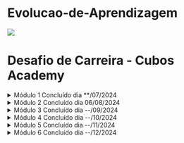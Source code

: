 # Evolucao-de-Aprendizagem

![](https://i.imgur.com/xG74tOh.png)

# Desafio de Carreira - Cubos Academy

<details>
<summary>Módulo 1 Concluído dia **/07/2024</summary>

# Data de Entrega dos Desafios

Desafio de Carreira: 15/07/2024  
Entregue: --/07/2024  
Desafio de carreira entregue com -- dias de antencedência!  

Desafio Técnico: 15/07/2024  
Entregue: 09/07/2024  
Desafio técnico entregue com 06 dias de antecedência!  


## Conteúdos a serem trabalhados nesse módulo:

### Conteúdos tecnicos

-Setup de ferramentas  
-Git básico  
-NodeJS, NPM e Package.json  
-Variáveis  
-Introdução ao TypeScript  
-Condicionais e Truthiness  
-Arrays e Loops  
-Objetos  

### Conteúdos de Carreira

-Introdução a Soft Skills  
-Carreiras em tecnologia  
-Ética em tecnologia  

## O que eu já sei sobre os assuntos que serão abordados nesse módulo?

-Eu já sei o básico de Javascript, pelo que assisti no curso introdutório de Typescript da prórpia cubos não parece ser tão diferente.  
-Eu já sei trabalhar com condicionais em "if".  
-Eu ja sei trabalhar com Arrays e Loops, mas preciso praticar.  
-Eu ja sei o que são Objetos, mas preciso compreender de forma mais aprofundada.  

## O que quero aprender sobre os assuntos que serão abordados nesse módulo?

-Quero Aprender a manipular o básico do Git e Git Hub, entender também as Diferenças  
-Quero Aprender o que é e para que serve o NodeJS, NPM e Package.json  
-Quero Aprender o que é Truthiness e para que serve, pois nunca ouvi falar.
-Preciso aprender sobre SofSkills, isso vai me ajudar a lidar cada vez melhor com as pessoas.


## Minha evolução: o que aprendi sobre os assuntos que foram abordados nesse módulo?

-Aprendi a manipular meus projetos no Git Hub.  
-Aprendi a organizar meu perfil no linkedIn e Git Hub.  
-Aprendi para que serve e como usar o NodeJS, NPM e Package.json. 
-Aprimorei minhas habilidades com variáveis, TypeScript, condicionais, Arrays e Loops
-Aprendi a introdução dos conceitos de Objetos. 
-Entendi de forma mais aprofundada sobre a Ética dentro da tecnologia.  
-Estou entendendo o funcionamento das carreiras dentro da tecnologia.  

</details>


<details>
<summary>Módulo 2 Concluído dia 06/08/2024</summary>

# Data de Entrega dos Desafios

Desafio de Carreira: --/08/2024
Entregue: 06/08/2024
Desafio de carreira entregue com 0 dias de antencedência!

Desafio Técnico: --/08/2024
Entregue: 05/08/2024
Desafio técnico entregue com 1 dias de antecedência!


## Conteúdos a serem trabalhados nesse módulo:

### Conteúdos tecnicos

-Funções
-Tipos de Dados  
-Tipos Utilitários  
-Métodos de Strings  
-Métodos de Arrays  

### Conteúdos de Carreira

-Gestão de Tempo  
-Postura Profissional  
-LinkedIn: primeiros passos  

## O que eu já sei sobre os assuntos que serão abordados nesse módulo?

-Eu já domino os tipos básicos de funções no Javascript.  
-Conheço várias tecnicas de gestão de tempo, mas estou descobrindo quais são eficientes diante do desafio de ter TDAH misto severo.  

## O que quero aprender sobre os assuntos que serão abordados nesse módulo?

-Quero Aprender se tipos de dados tem haver com tipagem (number, string, etc).  
-Quero Aprender o que são utilitários.  
-Não faço ideia do que significa métodos de array.  
-Aprimorar minha gestão de tempo.  
-Quero descobrir como criar um arquivo só com funções e chamar - las usando modulação de códigos.
-Quero aprender a encontrar trabalho voluntário para colocar minhas habilidades em prática.
 
## Minha evolução: o que aprendi sobre os assuntos que foram abordados nesse módulo?

Primeiramente, me dediquei a entender a relação entre tipos de dados e tipagem. Descobri que tipos de dados, como number, string, entre outros, são fundamentais para a tipagem em linguagens de programação. A tipagem refere-se à forma como uma linguagem de programação trata e verifica os tipos de dados, seja de forma estática ou dinâmica. Esse conhecimento me ajudou a escrever códigos mais robustos e menos propensos a erros.

Em seguida, explorei o conceito de utilitários. Aprendi que utilitários são ferramentas ou funções que facilitam tarefas comuns no desenvolvimento de software. Eles podem variar desde bibliotecas de funções matemáticas até frameworks completos que agilizam o desenvolvimento de aplicações. Compreender a utilidade desses recursos me permitiu otimizar meu fluxo de trabalho e aumentar minha produtividade.

Outro ponto importante foi entender os métodos de array. Antes, eu não fazia ideia do que significavam, mas agora sei que são funções integradas em linguagens de programação que permitem manipular arrays de diversas maneiras, como adicionar, remover, ordenar e filtrar elementos. Esse conhecimento ampliou minha capacidade de trabalhar eficientemente com estruturas de dados.

Além disso, trabalhei para aprimorar minha gestão de tempo. Adotei técnicas como a Pomodoro e Metodologias Ágeis, a priorização de tarefas e o uso de ferramentas de organização, como o Trello. Essas práticas me ajudaram a ser mais produtivo e a equilibrar melhor minhas responsabilidades pessoais e profissionais.

Outra meta foi descobrir como criar um arquivo apenas com funções e chamá-las usando modulação de códigos. Aprendi a modularizar meu código, separando funções em arquivos distintos e importando-as conforme necessário. Isso não só tornou meu código mais organizado, mas também facilitou a manutenção e a reutilização de componentes.


Concluir essas metas foi um processo enriquecedor e estou animado para continuar aprendendo e crescendo em minha jornada.

</details>

<details>
<summary>Módulo 3 Concluído dia --/09/2024</summary>

# Data de Entrega dos Desafios

Desafio de Carreira: --/09/2024
Entregue: --/09/2024
Desafio de carreira entregue com -- dias de antencedência!

Desafio Técnico: --/09/2024
Entregue: --/09/2024
Desafio técnico entregue com -- dias de antecedência!


## Conteúdos a serem trabalhados nesse módulo:

-Vou aprender...
-Vou Aprender...

## O que eu já sei sobre os assuntos que serão abordados nesse módulo?

-Eu já sei...
-Eu já sei...

## O que quero aprender sobre os assuntos que serão abordados nesse módulo?

-Quero Aprender...
-Quero Aprender...

## Minha evolução: o que aprendi sobre os assuntos que foram abordados nesse módulo?

-Aprendi...
-Aprendi...

</details>

<details>
<summary>Módulo 4 Concluído dia --/10/2024</summary>

# Data de Entrega dos Desafios

Desafio de Carreira: --/10/2024
Entregue: --/10/2024
Desafio de carreira entregue com -- dias de antencedência!

Desafio Técnico: --/10/2024
Entregue: --/10/2024
Desafio técnico entregue com -- dias de antecedência!


## Conteúdos a serem trabalhados nesse módulo:

-Vou aprender...
-Vou Aprender...

## O que eu já sei sobre os assuntos que serão abordados nesse módulo?

-Eu já sei...
-Eu já sei...

## O que quero aprender sobre os assuntos que serão abordados nesse módulo?

-Quero Aprender...
-Quero Aprender...

## Minha evolução: o que aprendi sobre os assuntos que foram abordados nesse módulo?

-Aprendi...
-Aprendi...

</details>

<details>
<summary>Módulo 5 Concluído dia --/11/2024</summary>

# Data de Entrega dos Desafios

Desafio de Carreira: --/11/2024
Entregue: --/11/2024
Desafio de carreira entregue com -- dias de antencedência!

Desafio Técnico: --/11/2024
Entregue: --/11/2024
Desafio técnico entregue com -- dias de antecedência!


## Conteúdos a serem trabalhados nesse módulo:

-Vou aprender...
-Vou Aprender...

## O que eu já sei sobre os assuntos que serão abordados nesse módulo?

-Eu já sei...
-Eu já sei...

## O que quero aprender sobre os assuntos que serão abordados nesse módulo?

-Quero Aprender...
-Quero Aprender...

## Minha evolução: o que aprendi sobre os assuntos que foram abordados nesse módulo?

-Aprendi...
-Aprendi...

</details>

<details>
<summary>Módulo 6 Concluído dia --/12/2024</summary>

# Data de Entrega dos Desafios

Desafio de Carreira: --/12/2024
Entregue: --/12/2024
Desafio de carreira entregue com -- dias de antencedência!

Desafio Técnico: --/12/2024
Entregue: --/12/2024
Desafio técnico entregue com -- dias de antecedência!


## Conteúdos a serem trabalhados nesse módulo:

-Vou aprender...
-Vou Aprender...

## O que eu já sei sobre os assuntos que serão abordados nesse módulo?

-Eu já sei...
-Eu já sei...

## O que quero aprender sobre os assuntos que serão abordados nesse módulo?

-Quero Aprender...
-Quero Aprender...

## Minha evolução: o que aprendi sobre os assuntos que foram abordados nesse módulo?

-Aprendi...
-Aprendi...

</details>
